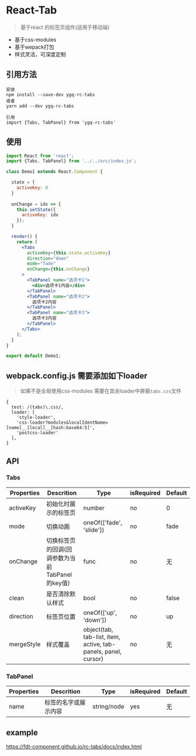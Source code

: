 # React-Tab

> 基于react 的标签页组件(适用于移动端)

* 基于css-modules
* 基于wepack打包
* 样式灵活，可深度定制

## 引用方法

```
安装
npm install --save-dev ygq-rc-tabs
或者
yarn add --dev ygq-rc-tabs

引用
import {Tabs, TabPanel} from 'ygq-rc-tabs'
```

## 使用

``` jsx
import React from 'react';
import {Tabs, TabPanel} from '../../src/index.js';

class Demo1 extends React.Component {

  state = {
    activeKey: 0
  }
  
  onChange = idx => {
    this.setState({
      activeKey: idx
    });
  }

  render() {
    return (
      <Tabs
        activeKey={this.state.activeKey}
        direction="down"
        mode="fade"
        onChange={this.onChange}
      >
        <TabPanel name="选项卡1">
          <div>选项卡1内容</div>
        </TabPanel>
        <TabPanel name="选项卡2">
          选项卡2内容
        </TabPanel>
        <TabPanel name="选项卡3">
          选项卡3内容
        </TabPanel>
      </Tabs>
    );
  }
}

export default Demo1;
```    

## webpack.config.js 需要添加如下loader
> 如果不是全局使用css-modules
需要在其余loader中屏蔽`tabs.css`文件

```
{
  test: /(tabs)\.css/,
  loader: [
    'style-loader',
    'css-loader?modules&localIdentName=[name]__[local]__[hash:base64:5]',
    'postcss-loader'
  ],
}
```


## API

### Tabs

| Properties | Descrition | Type | isRequired | Default |
| --- | --- | --- | --- | --- |
| activeKey | 初始化时展示的标签页 | number | no | 0 |
| mode | 切换动画 | oneOf(['fade', 'slide']) | no | fade |
| onChange | 切换标签页的回调(回调参数为当前TabPanel的key值) | func | no | 无 |
| clean | 是否清除默认样式 | bool | no | false |
| direction | 标签页位置 | oneOf(['up', 'down']) | no | up |
| mergeStyle| 样式覆盖 | object(tab, tab-list, item, active, tab-panels, panel, cursor) | no | 无 |

### TabPanel

| Properties | Descrition | Type | isRequired | Default |
| --- | --- | --- | --- | --- |
| name | 标签的名字或展示内容 | string/node | yes | 无 |

## example
https://fdt-component.github.io/rc-tabs/docs/index.html

